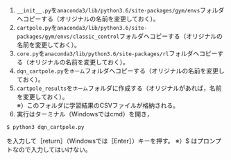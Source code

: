 1. `__init__.py`を`anaconda3/lib/python3.6/site-packages/gym/envs`フォルダへコピーする（オリジナルの名前を変更しておく）。
2. `cartpole.py`を`anaconda3/lib/python3.6/site-packages/gym/envs/classic_control`フォルダへコピーする（オリジナルの名前を変更しておく）。
3. `core.py`を`anaconda3/lib/python3.6/site-packages/rl`フォルダへコピーする（オリジナルの名前を変更しておく）。
4. `dqn_cartpole.py`を`ホーム`フォルダへコピーする（オリジナルの名前を変更しておく）。
5. `cartpole_results`を`ホーム`フォルダに作成する（オリジナルがあれば，名前を変更しておく）。  
    ※）このフォルダに学習結果のCSVファイルが格納される。
6. 実行はターミナル（Windowsではcmd）を開き，
```
$ python3 dqn_cartpole.py
```
を入力して［return］（Windowsでは［Enter］）キーを押す。
※）$ はプロンプトなので入力してはいけない。
